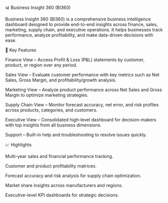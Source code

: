 📊 Business Insight 360 (BI360)

Business Insight 360 (BI360) is a comprehensive business intelligence dashboard designed to provide end-to-end insights across finance, sales, marketing, supply chain, and executive operations. It helps businesses track performance, analyze profitability, and make data-driven decisions with ease.

🔑 Key Features

Finance View – Access Profit & Loss (P&L) statements by customer, product, or region over any period.

Sales View – Evaluate customer performance with key metrics such as Net Sales, Gross Margin, and profitability/growth analysis.

Marketing View – Analyze product performance across Net Sales and Gross Margin to optimize marketing strategies.

Supply Chain View – Monitor forecast accuracy, net error, and risk profiles across products, categories, and customers.

Executive View – Consolidated high-level dashboard for decision-makers with top insights from all business dimensions.

Support – Built-in help and troubleshooting to resolve issues quickly.

📈 Highlights

Multi-year sales and financial performance tracking.

Customer and product profitability matrices.

Forecast accuracy and risk analysis for supply chain optimization.

Market share insights across manufacturers and regions.

Executive-level KPI dashboards for strategic decisions.
